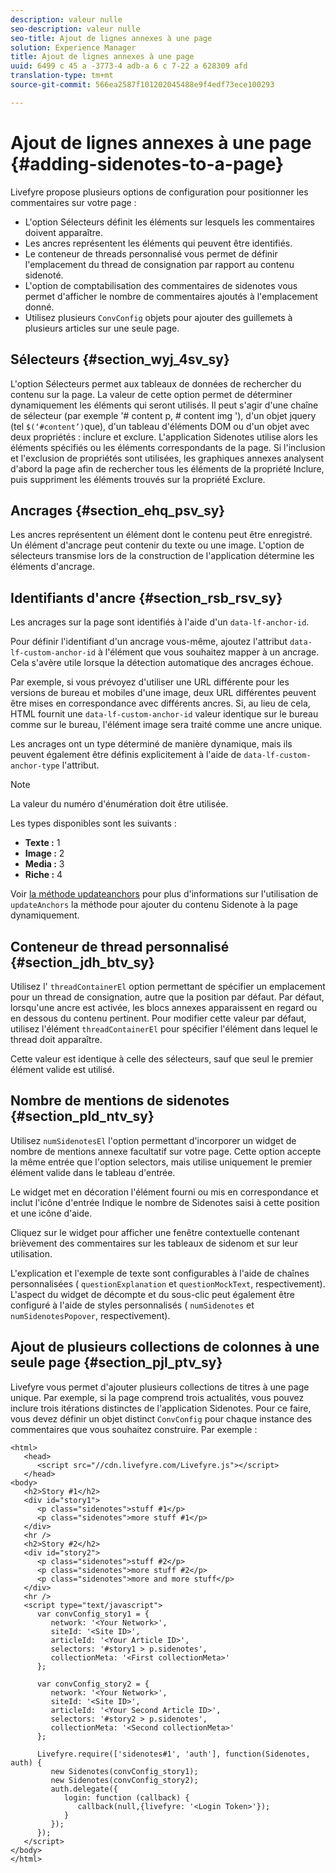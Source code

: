 ```yaml
---
description: valeur nulle
seo-description: valeur nulle
seo-title: Ajout de lignes annexes à une page
solution: Experience Manager
title: Ajout de lignes annexes à une page
uuid: 6499 c 45 a -3773-4 adb-a 6 c 7-22 a 628309 afd
translation-type: tm+mt
source-git-commit: 566ea2587f101202045488e9f4edf73ece100293

---
```



# Ajout de lignes annexes à une page {#adding-sidenotes-to-a-page}

Livefyre propose plusieurs options de configuration pour positionner les commentaires sur votre page :

* L'option Sélecteurs définit les éléments sur lesquels les commentaires doivent apparaître.
* Les ancres représentent les éléments qui peuvent être identifiés.
* Le conteneur de threads personnalisé vous permet de définir l'emplacement du thread de consignation par rapport au contenu sidenoté.
* L'option de comptabilisation des commentaires de sidenotes vous permet d'afficher le nombre de commentaires ajoutés à l'emplacement donné.
* Utilisez plusieurs `ConvConfig` objets pour ajouter des guillemets à plusieurs articles sur une seule page.

## Sélecteurs {#section_wyj_4sv_sy}

L'option Sélecteurs permet aux tableaux de données de rechercher du contenu sur la page. La valeur de cette option permet de déterminer dynamiquement les éléments qui seront utilisés. Il peut s'agir d'une chaîne de sélecteur (par exemple '# content p, # content img '), d'un objet jquery (tel `$(‘#content’)`que), d'un tableau d'éléments DOM ou d'un objet avec deux propriétés : inclure et exclure. L'application Sidenotes utilise alors les éléments spécifiés ou les éléments correspondants de la page. Si l'inclusion et l'exclusion de propriétés sont utilisées, les graphiques annexes analysent d'abord la page afin de rechercher tous les éléments de la propriété Inclure, puis suppriment les éléments trouvés sur la propriété Exclure.

## Ancrages {#section_ehq_psv_sy}

Les ancres représentent un élément dont le contenu peut être enregistré. Un élément d'ancrage peut contenir du texte ou une image. L'option de sélecteurs transmise lors de la construction de l'application détermine les éléments d'ancrage.

## Identifiants d'ancre {#section_rsb_rsv_sy}

Les ancrages sur la page sont identifiés à l'aide d'un `data-lf-anchor-id`.

Pour définir l'identifiant d'un ancrage vous-même, ajoutez l'attribut `data-lf-custom-anchor-id` à l'élément que vous souhaitez mapper à un ancrage. Cela s'avère utile lorsque la détection automatique des ancrages échoue.

Par exemple, si vous prévoyez d'utiliser une URL différente pour les versions de bureau et mobiles d'une image, deux URL différentes peuvent être mises en correspondance avec différents ancres. Si, au lieu de cela, HTML fournit une `data-lf-custom-anchor-id` valeur identique sur le bureau comme sur le bureau, l'élément image sera traité comme une ancre unique.

Les ancrages ont un type déterminé de manière dynamique, mais ils peuvent également être définis explicitement à l'aide de `data-lf-custom-anchor-type` l'attribut.

>[!NOTE]
>
>La valeur du numéro d'énumération doit être utilisée.

Les types disponibles sont les suivants :

* **Texte :** 1
* **Image :** 2
* **Media :** 3
* **Riche :** 4

Voir [la méthode updateanchors](/help/implementation/c-app-integrations/c-sidenotes-integration/update-anchors-method.md) pour plus d'informations sur l'utilisation de `updateAnchors` la méthode pour ajouter du contenu Sidenote à la page dynamiquement.

## Conteneur de thread personnalisé {#section_jdh_btv_sy}

Utilisez l' `threadContainerEl` option permettant de spécifier un emplacement pour un thread de consignation, autre que la position par défaut. Par défaut, lorsqu'une ancre est activée, les blocs annexes apparaissent en regard ou en dessous du contenu pertinent. Pour modifier cette valeur par défaut, utilisez l'élément `threadContainerEl` pour spécifier l'élément dans lequel le thread doit apparaître.

Cette valeur est identique à celle des sélecteurs, sauf que seul le premier élément valide est utilisé.

## Nombre de mentions de sidenotes {#section_pld_ntv_sy}

Utilisez `numSidenotesEl` l'option permettant d'incorporer un widget de nombre de mentions annexe facultatif sur votre page. Cette option accepte la même entrée que l'option selectors, mais utilise uniquement le premier élément valide dans le tableau d'entrée.

Le widget met en décoration l'élément fourni ou mis en correspondance et inclut l'icône d'entrée Indique le nombre de Sidenotes saisi à cette position et une icône d'aide.

Cliquez sur le widget pour afficher une fenêtre contextuelle contenant brièvement des commentaires sur les tableaux de sidenom et sur leur utilisation.

L'explication et l'exemple de texte sont configurables à l'aide de chaînes personnalisées ( `questionExplanation` et `questionMockText`, respectivement). L'aspect du widget de décompte et du sous-clic peut également être configuré à l'aide de styles personnalisés ( `numSidenotes` et `numSidenotesPopover`, respectivement).

## Ajout de plusieurs collections de colonnes à une seule page {#section_pjl_ptv_sy}

Livefyre vous permet d'ajouter plusieurs collections de titres à une page unique. Par exemple, si la page comprend trois actualités, vous pouvez inclure trois itérations distinctes de l'application Sidenotes. Pour ce faire, vous devez définir un objet distinct `ConvConfig` pour chaque instance des commentaires que vous souhaitez construire. Par exemple :

```
<html> 
   <head> 
      <script src="//cdn.livefyre.com/Livefyre.js"></script> 
   </head> 
<body> 
   <h2>Story #1</h2> 
   <div id="story1"> 
      <p class="sidenotes">stuff #1</p> 
      <p class="sidenotes">more stuff #1</p> 
   </div> 
   <hr /> 
   <h2>Story #2</h2> 
   <div id="story2"> 
      <p class="sidenotes">stuff #2</p> 
      <p class="sidenotes">more stuff #2</p> 
      <p class="sidenotes">more and more stuff</p> 
   </div> 
   <hr /> 
   <script type="text/javascript"> 
      var convConfig_story1 = { 
         network: '<Your Network>', 
         siteId: '<Site ID>', 
         articleId: '<Your Article ID>', 
         selectors: '#story1 > p.sidenotes', 
         collectionMeta: '<First collectionMeta>' 
      }; 
  
      var convConfig_story2 = { 
         network: '<Your Network>', 
         siteId: '<Site ID>', 
         articleId: '<Your Second Article ID>', 
         selectors: '#story2 > p.sidenotes', 
         collectionMeta: '<Second collectionMeta>' 
      }; 
  
      Livefyre.require(['sidenotes#1', 'auth'], function(Sidenotes, auth) { 
         new Sidenotes(convConfig_story1); 
         new Sidenotes(convConfig_story2); 
         auth.delegate({ 
            login: function (callback) { 
               callback(null,{livefyre: '<Login Token>'}); 
            } 
         }); 
      }); 
   </script> 
</body> 
</html>
```
